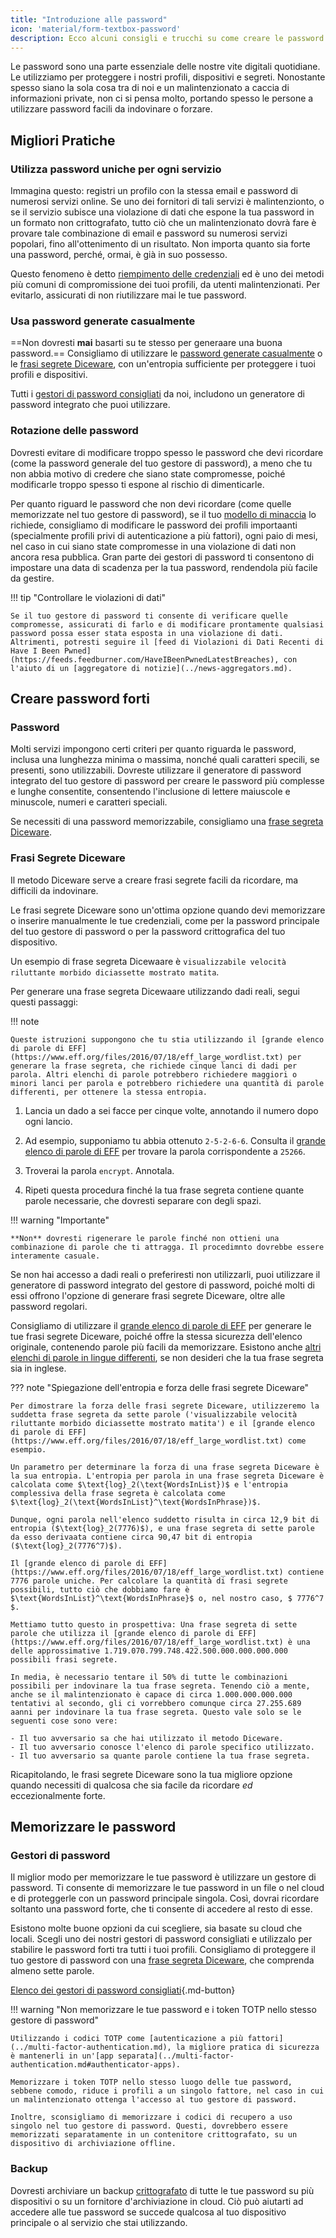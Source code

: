 ```yaml
---
title: "Introduzione alle password"
icon: 'material/form-textbox-password'
description: Ecco alcuni consigli e trucchi su come creare le password più forti e mantenere sicuri i tuoi profili.
---
```


Le password sono una parte essenziale delle nostre vite digitali quotidiane. Le utilizziamo per proteggere i nostri profili, dispositivi e segreti. Nonostante spesso siano la sola cosa tra di noi e un malintenzionato a caccia di informazioni private, non ci si pensa molto, portando spesso le persone a utilizzare password facili da indovinare o forzare.

## Migliori Pratiche

### Utilizza password uniche per ogni servizio

Immagina questo: registri un profilo con la stessa email e password di numerosi servizi online. Se uno dei fornitori di tali servizi è malintenzionto, o se il servizio subisce una violazione di dati che espone la tua password in un formato non crittografato, tutto ciò che un malintenzionato dovrà fare è provare tale combinazione di email e password su numerosi servizi popolari, fino all'ottenimento di un risultato. Non importa quanto sia forte una password, perché, ormai, è già in suo possesso.

Questo fenomeno è detto [riempimento delle credenziali](https://en.wikipedia.org/wiki/Credential_stuffing) ed è uno dei metodi più comuni di compromissione dei tuoi profili, da utenti malintenzionati. Per evitarlo, assicurati di non riutilizzare mai le tue password.

### Usa password generate casualmente

==Non dovresti **mai** basarti su te stesso per generaare una buona password.== Consigliamo di utilizzare le [password generate casualmente](#passwords) o le [frasi segrete Diceware](#diceware-passphrases), con un'entropia sufficiente per proteggere i tuoi profili e dispositivi.

Tutti i [gestori di password consigliati](../passwords.md) da noi, includono un generatore di password integrato che puoi utilizzare.

### Rotazione delle password

Dovresti evitare di modificare troppo spesso le password che devi ricordare (come la password generale del tuo gestore di password), a meno che tu non abbia motivo di credere che siano state compromesse, poiché modificarle troppo spesso ti espone al rischio di dimenticarle.

Per quanto riguard le password che non devi ricordare (come quelle memorizzate nel tuo gestore di password), se il tuo [modello di minaccia](threat-modeling.md) lo richiede, consigliamo di modificare le password dei profili importaanti (specialmente profili privi di autenticazione a più fattori), ogni paio di mesi, nel caso in cui siano state compromesse in una violazione di dati non ancora resa pubblica. Gran parte dei gestori di password ti consentono di impostare una data di scadenza per la tua password, rendendola più facile da gestire.

!!! tip "Controllare le violazioni di dati"

    Se il tuo gestore di password ti consente di verificare quelle compromesse, assicurati di farlo e di modificare prontamente qualsiasi password possa esser stata esposta in una violazione di dati. Altrimenti, potresti seguire il [feed di Violazioni di Dati Recenti di Have I Been Pwned](https://feeds.feedburner.com/HaveIBeenPwnedLatestBreaches), con l'aiuto di un [aggregatore di notizie](../news-aggregators.md).

## Creare password forti

### Password

Molti servizi impongono certi criteri per quanto riguarda le password, inclusa una lunghezza minima o massima, nonché quali caratteri specili, se presenti, sono utilizzabili. Dovreste utilizzare il generatore di password integrato del tuo gestore di password per creare le password più complesse e lunghe consentite, consentendo l'inclusione di lettere maiuscole e minuscole, numeri e caratteri speciali.

Se necessiti di una password memorizzabile, consigliamo una [frase segreta Diceware](#diceware-passphrases).

### Frasi Segrete Diceware

Il metodo Diceware serve a creare frasi segrete facili da ricordare, ma difficili da indovinare.

Le frasi segrete Diceware sono un'ottima opzione quando devi memorizzare o inserire manualmente le tue credenziali, come per la password principale del tuo gestore di password o per la password crittografica del tuo dispositivo.

Un esempio di frase segreta Dicewaare è `visualizzabile velocità riluttante morbido diciassette mostrato matita`.

Per generare una frase segreta Dicewaare utilizzando dadi reali, segui questi passaggi:

!!! note

    Queste istruzioni suppongono che tu stia utilizzando il [grande elenco di parole di EFF](https://www.eff.org/files/2016/07/18/eff_large_wordlist.txt) per generare la frase segreta, che richiede cinque lanci di dadi per parola. Altri elenchi di parole potrebbero richiedere maggiori o minori lanci per parola e potrebbero richiedere una quantità di parole differenti, per ottenere la stessa entropia.

1. Lancia un dado a sei facce per cinque volte, annotando il numero dopo ogni lancio.

2. Ad esempio, supponiamo tu abbia ottenuto `2-5-2-6-6`. Consulta il [grande elenco di parole di EFF](https://www.eff.org/files/2016/07/18/eff_large_wordlist.txt) per trovare la parola corrispondente a `25266`.

3. Troverai la parola `encrypt`. Annotala.

4. Ripeti questa procedura finché la tua frase segreta contiene quante parole necessarie, che dovresti separare con degli spazi.

!!! warning "Importante"

    **Non** dovresti rigenerare le parole finché non ottieni una combinazione di parole che ti attragga. Il procedimnto dovrebbe essere interamente casuale.

Se non hai accesso a dadi reali o preferiresti non utilizzarli, puoi utilizzare il generatore di password integrato del gestore di password, poiché molti di essi offrono l'opzione di generare frasi segrete Diceware, oltre alle password regolari.

Consigliamo di utilizzare il [grande elenco di parole di EFF](https://www.eff.org/files/2016/07/18/eff_large_wordlist.txt) per generare le tue frasi segrete Diceware, poiché offre la stessa sicurezza dell'elenco originale, contenendo parole più facili da memorizzare. Esistono anche [altri elenchi di parole in lingue differenti](https://theworld.com/~reinhold/diceware.html#Diceware%20in%20Other%20Languages|outline), se non desideri che la tua frase segreta sia in inglese.

??? note "Spiegazione dell'entropia e forza delle frasi segrete Diceware"

    Per dimostrare la forza delle frasi segrete Diceware, utilizzeremo la suddetta frase segreta da sette parole ('visualizzabile velocità riluttante morbido diciassette mostrato matita') e il [grande elenco di parole di EFF](https://www.eff.org/files/2016/07/18/eff_large_wordlist.txt) come esempio.
    
    Un parametro per determinare la forza di una frase segreta Diceware è la sua entropia. L'entropia per parola in una frase segreta Diceware è calcolata come $\text{log}_2(\text{WordsInList})$ e l'entropia complessiva della frase segreta è calcolata come $\text{log}_2(\text{WordsInList}^\text{WordsInPhrase})$.
    
    Dunque, ogni parola nell'elenco suddetto risulta in circa 12,9 bit di entropia ($\text{log}_2(7776)$), e una frase segreta di sette parole da esso derivaata contiene circa 90,47 bit di entropia ($\text{log}_2(7776^7)$).
    
    Il [grande elenco di parole di EFF](https://www.eff.org/files/2016/07/18/eff_large_wordlist.txt) contiene 7776 parole uniche. Per calcolare la quantità di frasi segrete possibili, tutto ciò che dobbiamo fare è $\text{WordsInList}^\text{WordsInPhrase}$ o, nel nostro caso, $ 7776^7 $.
    
    Mettiamo tutto questo in prospettiva: Una frase segreta di sette parole che utilizza il [grande elenco di parole di EFF](https://www.eff.org/files/2016/07/18/eff_large_wordlist.txt) è una delle approssimative 1.719.070.799.748.422.500.000.000.000.000 possibili frasi segrete.
    
    In media, è necessario tentare il 50% di tutte le combinazioni possibili per indovinare la tua frase segreta. Tenendo ciò a mente, anche se il malintenzionato è capace di circa 1.000.000.000.000 tentativi al secondo, gli ci vorrebbero comunque circa 27.255.689 aanni per indovinare la tua frase segreta. Questo vale solo se le seguenti cose sono vere:

    - Il tuo avversario sa che hai utilizzato il metodo Diceware.
    - Il tuo avversario conosce l'elenco di parole specifico utilizzato.
    - Il tuo avversario sa quante parole contiene la tua frase segreta.

Ricapitolando, le frasi segrete Diceware sono la tua migliore opzione quando necessiti di qualcosa che sia facile da ricordare *ed* eccezionalmente forte.

## Memorizzare le password

### Gestori di password

Il miglior modo per memorizzare le tue password è utilizzare un gestore di password. Ti consente di memorizzare le tue password in un file o nel cloud e di proteggerle con un password principale singola. Così, dovrai ricordare soltanto una password forte, che ti consente di accedere al resto di esse.

Esistono molte buone opzioni da cui scegliere, sia basate su cloud che locali. Scegli uno dei nostri gestori di password consigliati e utilizzalo per stabilire le password forti tra tutti i tuoi profili. Consigliamo di proteggere il tuo gestore di password con una [frase segreta Diceware](#diceware-passphrases), che comprenda almeno sette parole.

[Elenco dei gestori di password consigliati](../passwords.md ""){.md-button}

!!! warning "Non memorizzare le tue password e i token TOTP nello stesso gestore di password"

    Utilizzando i codici TOTP come [autenticazione a più fattori](../multi-factor-authentication.md), la migliore pratica di sicurezza è mantenerli in un'[app separata](../multi-factor-authentication.md#authenticator-apps).
    
    Memorizzare i token TOTP nello stesso luogo delle tue password, sebbene comodo, riduce i profili a un singolo fattore, nel caso in cui un malintenzionato ottenga l'accesso al tuo gestore di password.
    
    Inoltre, sconsigliamo di memorizzare i codici di recupero a uso singolo nel tuo gestore di password. Questi, dovrebbero essere memorizzati separatamente in un contenitore crittografato, su un dispositivo di archiviazione offline.

### Backup

Dovresti archiviare un backup [crittografato](../encryption.md) di tutte le tue password su più dispositivi o su un fornitore d'archiviazione in cloud. Ciò può aiutarti ad accedere alle tue password se succede qualcosa al tuo dispositivo principale o al servizio che stai utilizzando.
